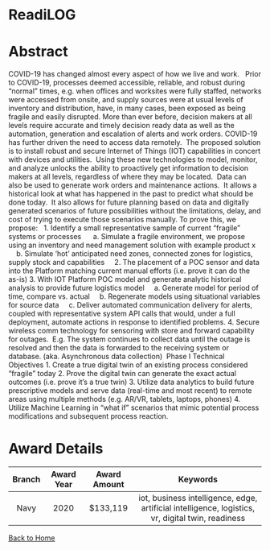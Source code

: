 
ReadiLOG
========

# Abstract


COVID-19 has changed almost every aspect of how we live and work.   Prior to COVID-19, processes deemed accessible, reliable, and robust during “normal” times, e.g. when offices and worksites were fully staffed, networks were accessed from onsite, and supply sources were at usual levels of inventory and distribution, have, in many cases, been exposed as being fragile and easily disrupted. More than ever before, decision makers at all levels require accurate and timely decision ready data as well as the automation, generation and escalation of alerts and work orders. COVID-19 has further driven the need to access data remotely.  The proposed solution is to install robust and secure Internet of Things (IOT) capabilities in concert with devices and utilities.  Using these new technologies to model, monitor, and analyze unlocks the ability to proactively get information to decision makers at all levels, regardless of where they may be located.  Data can also be used to generate work orders and maintenance actions.  It allows a historical look at what has happened in the past to predict what should be done today.  It also allows for future planning based on data and digitally generated scenarios of future possibilities without the limitations, delay, and cost of trying to execute those scenarios manually. To prove this, we propose:   1. Identify a small representative sample of current “fragile” systems or processes      a. Simulate a fragile environment, we propose using an inventory and need management solution with example product x       b. Simulate ‘hot’ anticipated need zones, connected zones for logistics, supply stock and capabilities     2. The placement of a POC sensor and data into the Platform matching current manual efforts (i.e. prove it can do the as-is) 3. With IOT Platform POC model and generate analytic historical analysis to provide future logistics model     a. Generate model for period of time, compare vs. actual     b. Regenerate models using situational variables for source data     c. Deliver automated communication delivery for alerts, coupled with representative system API calls that would, under a full deployment, automate actions in response to identified problems. 4. Secure wireless comm technology for sensoring with store and forward capability for outages.  E.g. The system continues to collect data until the outage is resolved and then the data is forwarded to the receiving system or database. (aka. Asynchronous data collection)  Phase I Technical Objectives 1. Create a true digital twin of an existing process considered “fragile” today 2. Prove the digital twin can generate the exact actual outcomes (i.e. prove it’s a true twin) 3. Utilize data analytics to build future prescriptive models and serve data (real-time and most recent) to remote areas using multiple methods (e.g. AR/VR, tablets, laptops, phones) 4. Utilize Machine Learning in “what if” scenarios that mimic potential process modifications and subsequent process reaction.  

# Award Details

|Branch|Award Year|Award Amount|Keywords|
| :---: | :---: | :---: | :---: |
|Navy|2020|$133,119|iot, business intelligence, edge, artificial intelligence, logistics, vr, digital twin, readiness|
  
  


[Back to Home](https://github.com/chrischow/dod_sbir_awards/Reports/JH/#2210)